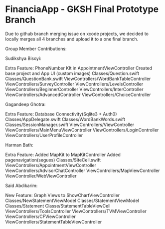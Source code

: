# FinanciaApp - GKSH Final Prototype Branch

Due to github branch merging issue on xcode projects, we decided to locally merges all 4 branches and upload it to a one final branch.

Group Member Contributions:

Sudikshya Bisoyi:

Extra Feature: PhoneNumber KIt in AppointmentViewController
Created base project and App UI (custom images)
Classes/Question.swift
Classes/QuestionBank.swift
ViewControllers/WordBankTableController
ViewControllers/SurveyController
ViewControllers/LevelsController
ViewControllers/BeginnerController
ViewControllers/InterController
ViewControllers/AdvancedController
ViewControllers/ChoiceController

Gagandeep Ghotra:

Extra Feature: Database Connectivity(Sqlite3 + Auth0)
Classes/AppDelegate.swift
Classes/WordBankWords.swift
Classes/SessionManager.swift
ViewControllers/ViewController
ViewControllers/MainMenuViewController
ViewControllers/LoginController
ViewControllers/UserProfileController

Harman Bath:

Extra Feature: Added MapKit to MapKitController
Added pagenavigation(segues)
Classes/SiteCell.swift
ViewControllers/AppointmentViewController
ViewControllers/AdvisorChatController
ViewControllers/MapViewController
ViewController/WebViewController

Said Abdikarim:

New Feature: Graph Views to  ShowChartViewController
Classes/NewStatementViewModel
Classes/StatementViewModel
Classes/Statement
Classe/StatementTableViewCell
ViewControllers/ToolsController
ViewControllers/TVMViewController
ViewControllers/CFViewController
ViewControllers/StatementTableViewController
